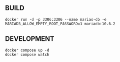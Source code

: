 ## BUILD
    docker run -d -p 3306:3306 --name marias-db -e MARIADB_ALLOW_EMPTY_ROOT_PASSWORD=1 mariadb:10.6.2

## DEVELOPMENT
    docker compose up -d
    docker compose watch

